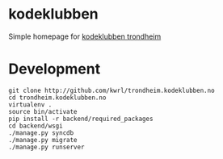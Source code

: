kodeklubben
===========

Simple homepage for [kodeklubben trondheim](http://trondheim.kodeklubben.no)


Development
===========
```
git clone http://github.com/kwrl/trondheim.kodeklubben.no
cd trondheim.kodeklubben.no
virtualenv .
source bin/activate
pip install -r backend/required_packages
cd backend/wsgi
./manage.py syncdb
./manage.py migrate
./manage.py runserver
```
